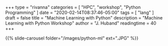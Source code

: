 +++
type = "rivanna"
categories = [
  "HPC",
  "workshop",
  "Python Programming"
]
date = "2020-02-14T08:37:46-05:00"
tags = [
  "lang"
]
draft = false
title = "Machine Learning with Python"
description = "Machine Learning with Python Workshop"
author = "J. Huband"
readingtime = 40
+++

{{% slide-carousel folder="/images/python-ml" ext=".JPG" %}}

<!--
<img style="float: left;" src="/images/Images/Slide1.JPG" />

<img style="float: left;" src="/images/Images/Slide2.JPG" />

<img style="float: left;" src="/images/Images/Slide3.JPG" />

<img style="float: left;" src="/images/Images/Slide4.JPG" />

<img style="float: left;" src="/images/Images/Slide5.JPG" />

<img style="float: left;" src="/images/Images/Slide6.JPG" />

<img style="float: left;" src="/images/Images/Slide7.JPG" />

<img style="float: left;" src="/images/Images/Slide8.JPG" />

<img style="float: left;" src="/images/Images/Slide9.JPG" />

<img style="float: left;" src="/images/Images/Slide10.JPG" />

<img style="float: left;" src="/images/Images/Slide12.JPG" />

<img style="float: left;" src="/images/Images/Slide13.JPG" />

<img style="float: left;" src="/images/Images/Slide14.JPG" />

<img style="float: left;" src="/images/Images/Slide16.JPG" />

<img style="float: left;" src="/images/Images/Slide17.JPG" />

<img style="float: left;" src="/images/Images/Slide18.JPG" />

<img style="float: left;" src="/images/Images/Slide19.JPG" />

<img style="float: left;" src="/images/Images/Slide20.JPG" />

<img style="float: left;" src="/images/Images/Slide21.JPG" />

<img style="float: left;" src="/images/Images/Slide22.JPG" />

<img style="float: left;" src="/images/Images/Slide23.JPG" />

<img style="float: left;" src="/images/Images/Slide24.JPG" />

<img style="float: left;" src="/images/Images/Slide25.JPG" />

<img style="float: left;" src="/images/Images/Slide26.JPG" />

<img style="float: left;" src="/images/Images/Slide27.JPG" />

<img style="float: left;" src="/images/Images/Slide28.JPG" />

<img style="float: left;" src="/images/Images/Slide29.JPG" />

<img style="float: left;" src="/images/Images/Slide30.JPG" />

<img style="float: left;" src="/images/Images/Slide31.JPG" />

<img style="float: left;" src="/images/Images/Slide32.JPG" />

<img style="float: left;" src="/images/Images/Slide33.JPG" />

<img style="float: left;" src="/images/Images/Slide34.JPG" />

<img style="float: left;" src="/images/Images/Slide35.JPG" />

<img style="float: left;" src="/images/Images/Slide36.JPG" />

<img style="float: left;" src="/images/Images/Slide37.JPG" />

<img style="float: left;" src="/images/Images/Slide38.JPG" />

<img style="float: left;" src="/images/Images/Slide39.JPG" />

<img style="float: left;" src="/images/Images/Slide40.JPG" />

<img style="float: left;" src="/images/Images/Slide41.JPG" />

<img style="float: left;" src="/images/Images/Slide42.JPG" />

<img style="float: left;" src="/images/Images/Slide43.JPG" />

<img style="float: left;" src="/images/Images/Slide44.JPG" />

<img style="float: left;" src="/images/Images/Slide45.JPG" />

<img style="float: left;" src="/images/Images/Slide46.JPG" />

<img style="float: left;" src="/images/Images/Slide47.JPG" />

<img style="float: left;" src="/images/Images/Slide48.JPG" />

<img style="float: left;" src="/images/Images/Slide49.JPG" />

<img style="float: left;" src="/images/Images/Slide50.JPG" />

<img style="float: left;" src="/images/Images/Slide51.JPG" />

<img style="float: left;" src="/images/Images/Slide52.JPG" />

<img style="float: left;" src="/images/Images/Slide53.JPG" />

<img style="float: left;" src="/images/Images/Slide54.JPG" />

<img style="float: left;" src="/images/Images/Slide55.JPG" />

<img style="float: left;" src="/images/Images/Slide56.JPG" />

<img style="float: left;" src="/images/Images/Slide57.JPG" /

<img style="float: left;" src="/images/Images/Slide58.JPG" />

<img style="float: left;" src="/images/Images/Slide59.JPG" />

<img style="float: left;" src="/images/Images/Slide60.JPG" />

<img style="float: left;" src="/images/Images/Slide61.JPG" />

<img style="float: left;" src="/images/Images/Slide62.JPG" />

<img style="float: left;" src="/images/Images/Slide63.JPG" />

<img style="float: left;" src="/images/Images/Slide64.JPG" />

<img style="float: left;" src="/images/Images/Slide66.JPG" />

<img style="float: left;" src="/images/Images/Slide67.JPG" />

<img style="float: left;" src="/images/Images/Slide68.JPG" />

<img style="float: left;" src="/images/Images/Slide69.JPG" />

<img style="float: left;" src="/images/Images/Slide70.JPG" />

<img style="float: left;" src="/images/Images/Slide71.JPG" />

<img style="float: left;" src="/images/Images/Slide72.JPG" />

<img style="float: left;" src="/images/Images/Slide73.JPG" />

<img style="float: left;" src="/images/Images/Slide74.JPG" />

<img style="float: left;" src="/images/Images/Slide75.JPG" />

<img style="float: left;" src="/images/Images/Slide76.JPG" />

<img style="float: left;" src="/images/Images/Slide77.JPG" />

<img style="float: left;" src="/images/Images/Slide78.JPG" />

<img style="float: left;" src="/images/Images/Slide79.JPG" />

<img style="float: left;" src="/images/Images/Slide80.JPG" />

<img style="float: left;" src="/images/Images/Slide80.JPG" />

<img style="float: left;" src="/images/Images/Slide81.JPG" />

<img style="float: left;" src="/images/Images/Slide82.JPG" />

<img style="float: left;" src="/images/Images/Slide83.JPG" />

<img style="float: left;" src="/images/Images/Slide84.JPG" />

<img style="float: left;" src="/images/Images/Slide85.JPG" />

<img style="float: left;" src="/images/Images/Slide86.JPG" />

<img style="float: left;" src="/images/Images/Slide87.JPG" />

<img style="float: left;" src="/images/Images/Slide88.JPG" />

<img style="float: left;" src="/images/Images/Slide89.JPG" />

-->